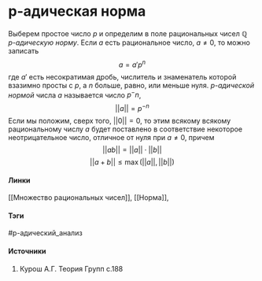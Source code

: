# p-адическая норма
Выберем простое число $p$ и определим в поле рациональных чисел $\mathbb{Q}$ *$p$-адическую норму*. Если $a$ есть рациональное число, $a\neq0$, то можно записать $$a=a'p^n$$ где $a'$ есть несократимая дробь, числитель и знаменатель которой взазимно просты с $p$, а $n$ больше, равно, или меньше нуля. *$p$-адической нормой* числа $a$ называется число $p^-n$,$$||a||=p^{-n}$$
Если мы положим, сверх того, $||0||=0$, то этим всякому всякому рациональному числу $a$ будет поставлено в соответствие некоторое неотрицательное число, отличное от нуля при $a\neq0$, причем 
$$||ab||=||a||\cdot||b||$$
$$||a+b||\leq\max(||a||,||b||)$$

#### Линки
 [[Множество рациональных чисел]], 
 [[Норма]],
#### Тэги
 #p-адический_анализ  
#### Источники
 1. Курош А.Г. Теория Групп с.188